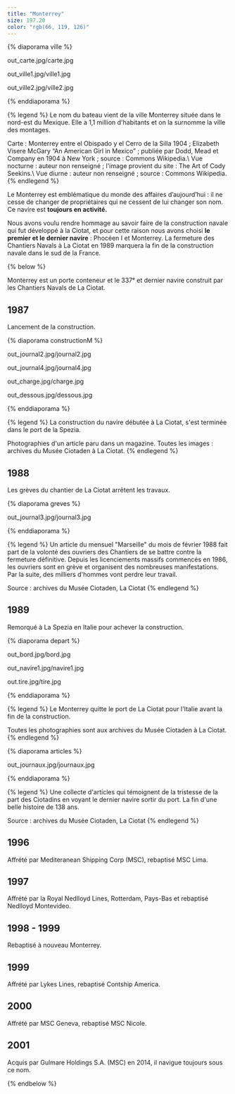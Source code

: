 ```yaml
---
title: "Monterrey"
size: 197.20
color: "rgb(66, 119, 126)"
---
```


{% diaporama ville %}

out_carte.jpg/carte.jpg

out_ville1.jpg/ville1.jpg

out_ville2.jpg/ville2.jpg

{% enddiaporama %}

{% legend %}
Le nom du bateau vient de la ville Monterrey située dans le nord-est du Mexique. Elle a 1,1 million d'habitants et on la surnomme la ville des montages.

Carte : Monterrey entre el Obispado y el Cerro de la Silla 1904&nbsp;; Elizabeth Visere McGary “An American Girl in Mexico”&nbsp;; publiée par Dodd, Mead et Company en 1904 à New York&nbsp;; source&nbsp;: Commons Wikipedia.\\
Vue nocturne&nbsp;: auteur non renseigné&nbsp;; l'image provient du site&nbsp;: The Art of Cody Seekins.\\
Vue diurne&nbsp;: auteur non renseigné&nbsp;; source&nbsp;: Commons Wikipedia.
{% endlegend %}


Le Monterrey est emblématique du monde des affaires d’aujourd’hui&nbsp;: il ne cesse de changer de propriétaires qui ne cessent de lui changer son nom. Ce navire est **toujours en activité.**

Nous avons voulu rendre hommage au savoir faire de la construction navale qui fut développé à la Ciotat, et pour cette raison nous avons choisi **le premier et le dernier navire**&nbsp;: Phocéen I et Monterrey. La fermeture des Chantiers Navals à La Ciotat en 1989 marquera la fin de la construction navale dans le sud de la France.

{% below %}

Monterrey est un porte conteneur et le 337ᵉ et dernier navire construit par les Chantiers Navals de La Ciotat.

1987
------------

Lancement de la construction.

{% diaporama constructionM %}

out_journal2.jpg/journal2.jpg

out_journal4.jpg/journal4.jpg

out_charge.jpg/charge.jpg

out_dessous.jpg/dessous.jpg

{% enddiaporama %}


{% legend %}
La construction du navire débutée à La Ciotat, s'est terminée dans le port de la Spezia. 

Photographies d'un article paru dans un magazine. Toutes les images&nbsp;: archives du Musée Ciotaden à La Ciotat.
{% endlegend %}

1988
------------

Les grèves du chantier de La Ciotat arrêtent les travaux.

{% diaporama greves %}

out_journal3.jpg/journal3.jpg

{% enddiaporama %}

{% legend %}
Un article du mensuel "Marseille" du mois de février 1988 fait part de la volonté des ouvriers des Chantiers de se battre contre la fermeture définitive. Depuis les licenciements massifs commencés en 1986, les ouvriers sont en grève et organisent des nombreuses manifestations. Par la suite, des milliers d'hommes vont perdre leur travail. 

Source&nbsp;: archives du Musée Ciotaden, La Ciotat
{% endlegend %}

1989
------------

Remorqué à La Spezia en Italie pour achever la construction.

{% diaporama depart %}

out_bord.jpg/bord.jpg

out_navire1.jpg/navire1.jpg

out.tire.jpg/tire.jpg

{% enddiaporama %}

{% legend %}
Le Monterrey quitte le port de La Ciotat pour l'Italie avant la fin de la construction. 

Toutes les photographies sont aux archives du Musée Ciotaden à La Ciotat. 
{% endlegend %}


{% diaporama articles %}

out_journaux.jpg/journaux.jpg

{% enddiaporama %}

{% legend %}
Une collecte d'articles qui témoignent de la tristesse de la part des Ciotadins en voyant le dernier navire sortir du port. La fin d'une belle histoire de 138 ans. 

Source&nbsp;: archives du Musée Ciotaden, La Ciotat
{% endlegend %}


1996
------------

Affrété par Mediteranean Shipping Corp (MSC), rebaptisé MSC Lima.

1997
------------

Affrété par la Royal Nedlloyd Lines, Rotterdam, Pays-Bas et rebaptisé Nedlloyd Montevideo.

1998 - 1999
------------

Rebaptisé à nouveau Monterrey.

1999
------------

Affrété par Lykes Lines, rebaptisé Contship America.

2000
------------

Affrété par MSC Geneva, rebaptisé MSC Nicole.

2001
------------

Acquis par Gulmare Holdings S.A. (MSC) en 2014, il navigue toujours sous ce nom.

{% endbelow %}

